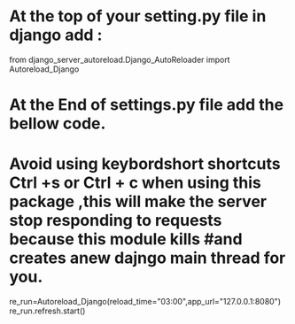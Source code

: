 

# At the  top of your setting.py file in django add :

from django_server_autoreload.Django_AutoReloader import Autoreload_Django    


# At the End of settings.py file add the bellow code.
# Avoid using keybordshort shortcuts Ctrl +s  or Ctrl + c  when using this package ,this will make the server stop responding to requests because this module kills #and creates anew dajngo  main thread for you. 


re_run=Autoreload_Django(reload_time="03:00",app_url="127.0.0.1:8080")   
re_run.refresh.start() 




